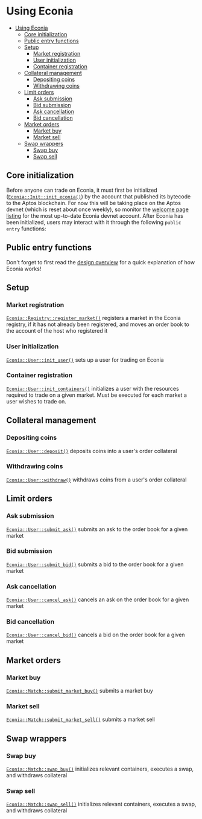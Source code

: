 # Using Econia

- [Using Econia](#using-econia)
  - [Core initialization](#core-initialization)
  - [Public entry functions](#public-entry-functions)
  - [Setup](#setup)
    - [Market registration](#market-registration)
    - [User initialization](#user-initialization)
    - [Container registration](#container-registration)
  - [Collateral management](#collateral-management)
    - [Depositing coins](#depositing-coins)
    - [Withdrawing coins](#withdrawing-coins)
  - [Limit orders](#limit-orders)
    - [Ask submission](#ask-submission)
    - [Bid submission](#bid-submission)
    - [Ask cancellation](#ask-cancellation)
    - [Bid cancellation](#bid-cancellation)
  - [Market orders](#market-orders)
    - [Market buy](#market-buy)
    - [Market sell](#market-sell)
  - [Swap wrappers](#swap-wrappers)
    - [Swap buy](#swap-buy)
    - [Swap sell](#swap-sell)

## Core initialization

Before anyone can trade on Econia, it must first be initialized ([`Econia::Init::init_econia()`](../../src/move/econia/build/Econia/docs/Init.md#0xc0deb00c_Init_init_econia)) by the account that published its bytecode to the Aptos blockchain.
For now this will be taking place on the Aptos devnet (which is reset about once weekly), so monitor the [welcome page listing](welcome.md#devnet-account) for the most up-to-date Econia devnet account.
After Econia has been initialized, users may interact with it through the following `public entry` functions:

## Public entry functions

Don't forget to first read the [design overview](https://econia.dev/design-overview) for a quick explanation of how Econia works!

## Setup

### Market registration

[`Econia::Registry::register_market()`](../../src/move/econia/build/Econia/docs/Registry.md#0xc0deb00c_Registry_register_market) registers a market in the Econia registry, if it has not already been registered, and moves an order book to the account of the host who registered it

### User initialization

[`Econia::User::init_user()`](../../src/move/econia/build/Econia/docs/User.md#0xc0deb00c_User_init_user) sets up a user for trading on Econia

### Container registration

[`Econia::User::init_containers()`](../../src/move/econia/build/Econia/docs/User.md#0xc0deb00c_User_init_containers) initializes a user with the resources required to trade on a given market.
Must be executed for each market a user wishes to trade on.

## Collateral management

### Depositing coins

[`Econia::User::deposit()`](../../src/move/econia/build/Econia/docs/User.md#0xc0deb00c_User_deposit) deposits coins into a user's order collateral

### Withdrawing coins

[`Econia::User::withdraw()`](../../src/move/econia/build/Econia/docs/User.md#0xc0deb00c_User_withdraw) withdraws coins from a user's order collateral

## Limit orders

### Ask submission

[`Econia::User::submit_ask()`](../../src/move/econia/build/Econia/docs/User.md#0xc0deb00c_User_submit_ask) submits an ask to the order book for a given market

### Bid submission

[`Econia::User::submit_bid()`](../../src/move/econia/build/Econia/docs/User.md#0xc0deb00c_User_submit_bid) submits a bid to the order book for a given market

### Ask cancellation

[`Econia::User::cancel_ask()`](../../src/move/econia/build/Econia/docs/User.md#0xc0deb00c_User_cancel_ask) cancels an ask on the order book for a given market

### Bid cancellation

[`Econia::User::cancel_bid()`](../../src/move/econia/build/Econia/docs/User.md#0xc0deb00c_User_cancel_bid) cancels a bid on the order book for a given market

## Market orders

### Market buy

[`Econia::Match::submit_market_buy()`](../../src/move/econia/build/Econia/docs/Match.md#0xc0deb00c_Match_submit_market_buy) submits a market buy

### Market sell

[`Econia::Match::submit_market_sell()`](../../src/move/econia/build/Econia/docs/Match.md#0xc0deb00c_Match_submit_market_sell) submits a market sell

## Swap wrappers

### Swap buy

[`Econia::Match::swap_buy()`](../../src/move/econia/build/Econia/docs/Match.md#0xc0deb00c_Match_swap_buy) initializes relevant containers, executes a swap, and withdraws collateral

### Swap sell

[`Econia::Match::swap_sell()`](../../src/move/econia/build/Econia/docs/Match.md#0xc0deb00c_Match_swap_sell) initializes relevant containers, executes a swap, and withdraws collateral